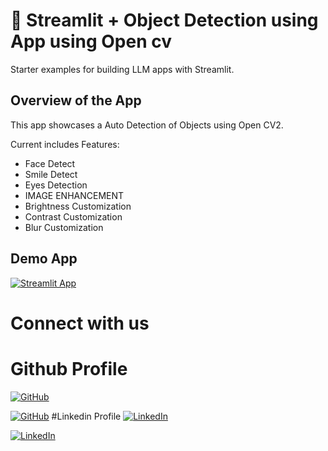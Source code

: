 # 🎈 Streamlit + Object Detection using App using Open cv


Starter examples for building LLM apps with Streamlit.

## Overview of the App

This app showcases a Auto Detection of Objects using Open CV2.

Current includes Features:

- Face Detect 
- Smile Detect 
- Eyes Detection
- IMAGE ENHANCEMENT
- Brightness Customization
- Contrast Customization
- Blur Customization


## Demo App

[![Streamlit App](https://static.streamlit.io/badges/streamlit_badge_black_white.svg)](https://facedetection-myvtfdesri2383a6e4aubv.streamlit.app/)


# Connect with us
# Github Profile
[![GitHub](https://img.shields.io/badge/GitHub-Kunjesh_YAdav-blue)](https://github.com/Ydv-Kunjesh/)

[![GitHub](https://img.shields.io/badge/GitHub-Aprajita_Singh-blue)](https://github.com/aparajitakimatsingh)
#Linkedin Profile
[![LinkedIn](https://img.shields.io/badge/LinkedIn-Kunjesh_Yadav-blue)](https://www.linkedin.com/in/kunjesh-ydv-6a2179252?utm_source=share&utm_campaign=share_via&utm_content=profile&utm_medium=android_app)

[![LinkedIn](https://img.shields.io/badge/LinkedIn-Aprajita_SIngfh-blue)](https://www.linkedin.com/in/aparajita-singh-618423258?utm_source=share&utm_campaign=share_via&utm_content=profile&utm_medium=android_app)


